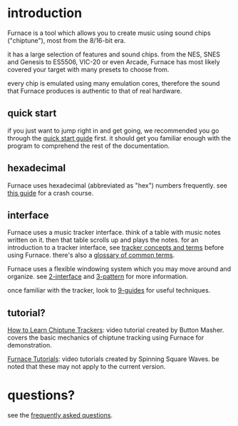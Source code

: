 # introduction

Furnace is a tool which allows you to create music using sound chips ("chiptune"), most from the 8/16-bit era.

it has a large selection of features and sound chips. from the NES, SNES and Genesis to ES5506, VIC-20 or even Arcade, Furnace has most likely covered your target with many presets to choose from.

every chip is emulated using many emulation cores, therefore the sound that Furnace produces is authentic to that of real hardware.

## quick start

if you just want to jump right in and get going, we recommended you go through the [quick start guide](quickstart.md) first. it should get you familiar enough with the program to comprehend the rest of the documentation.

## hexadecimal

Furnace uses hexadecimal (abbreviated as "hex") numbers frequently. see [this guide](hex.md) for a crash course.

## interface

Furnace uses a music tracker interface. think of a table with music notes written on it. then that table scrolls up and plays the notes.
for an introduction to a tracker interface, see [tracker concepts and terms](concepts.md) before using Furnace.
there's also a [glossary of common terms](glossary.md).

Furnace uses a flexible windowing system which you may move around and organize. see [2-interface](../2-interface/README.md) and [3-pattern](../3-pattern/README.md) for more information.

once familiar with the tracker, look to [9-guides](../9-guides/README.md) for useful techniques.

## tutorial?

[How to Learn Chiptune Trackers](https://www.youtube.com/watch?v=Q37XuOLz0jw): video tutorial created by Button Masher. covers the basic mechanics of chiptune tracking using Furnace for demonstration.

[Furnace Tutorials](https://youtube.com/playlist?list=PLCELB6AsTZUnwv0PC5AAGHjvg47F44YQ1): video tutorials created by Spinning Square Waves. be noted that these may not apply to the current version.

# questions?

see the [frequently asked questions](faq.md).

